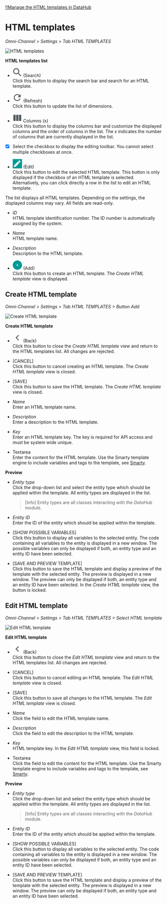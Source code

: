 [!!Manage the HTML templates in DataHub](../../DataHub/Operation/03_ManageHTMLTemplates.md)

# HTML templates

*Omni-Channel > Settings > Tab HTML TEMPLATES*

![HTML templates](../../Assets/Screenshots/Channels/Settings/HTMLTemplates/HTMLTemplates.png "[HTML templates]")

[comment]: <> (add screenshot)

**HTML templates list**

- ![Search](../../Assets/Icons/Search.png "[Search]") (Search)   
    Click this button to display the search bar and search for an HTML template.

- ![Refresh](../../Assets/Icons/Refresh01.png "[Refresh]") (Refresh)   
    Click this button to update the list of dimensions.

- ![Columns](../../Assets/Icons/Columns.png "[Columns]") Columns (x)   
    Click this button to display the columns bar and customize the displayed columns and the order of columns in the list. The *x* indicates the number of columns that are currently displayed in the list.

- [x]     
    Select the checkbox to display the editing toolbar. You cannot select multiple checkboxes at once.

- ![Edit](../../Assets/Icons/Edit01.png "[Edit]") (Edit)   
    Click this button to edit the selected HTML template. This button is only displayed if the checkbox of an HTML template is selected. Alternatively, you can click directly a row in the list to edit an HTML template.   

The list displays all HTML templates. Depending on the settings, the displayed columns may vary. All fields are read-only.

- *ID*   
    HTML template identification number. The ID number is automatically assigned by the system.

- *Name*   
    HTML template name.

- *Description*   
    Description to the HTML template.

- ![Add](../../Assets/Icons/Plus01.png "[Add]") (Add)   
    Click this button to create an HTML template. The *Create HTML template* view is displayed.   



## Create HTML template

*Omni-Channel > Settings > Tab HTML TEMPLATES > Button Add*

![Create HTML template](../../Assets/Screenshots/Channels/Settings/HTMLTemplates/CreateHTMLTemplate.png "[Create HTML template]")

[comment]: <> (add screenshot)

**Create HTML template**

- ![Back](../../Assets/Icons/Back02.png "[Back]") (Back)   
    Click this button to close the *Create HTML template* view and return to the HTML templates list. All changes are rejected.

- [CANCEL]   
    Click this button to cancel creating an HTML template. The *Create HTML template* view is closed.

- [SAVE]   
    Click this button to save the HTML template. The *Create HTML template* view is closed.

- *Name*   
    Enter an HTML template name.

- *Description*   
    Enter a description to the HTML template.

- *Key*   
    Enter an HTML template key. The key is required for API access and must be system wide unique.

- Textarea   
    Enter the content for the HTML template. Use the Smarty template engine to include variables and tags to the template, see [Smarty](https://www.smarty.net/).    

**Preview**

- *Entity type*   
    Click the drop-down list and select the entity type which should be applied within the template. All entity types are displayed in the list.

    > [Info] Entity types are all classes interacting with the *DataHub* module.

- *Entity ID*   
    Enter the ID of the entity which should be applied within the template.

- [SHOW POSSIBLE VARIABLES]   
    Click this button to display all variables to the selected entity. The code containing all variables to the entity is displayed in a new window. The possible variables can only be displayed if both, an entity type and an entity ID have been selected.

- [SAVE AND PREVIEW TEMPLATE]   
    Click this button to save the HTML template and display a preview of the template with the selected entity. The preview is displayed in a new window. The preview can only be displayed if both, an entity type and an entity ID have been selected. In the *Create HTML template* view, the button is locked.



## Edit HTML template

*Omni-Channel > Settings > Tab HTML TEMPLATES > Select HTML template*

![Edit HTML template](../../Assets/Screenshots/Channels/Settings/HTMLTemplates/EditHTMLTemplate.png "[Edit HTML template]")

[comment]: <> (add screenshot)

**Edit HTML template**

- ![Back](../../Assets/Icons/Back02.png "[Back]") (Back)   
    Click this button to close the *Edit HTML template* view and return to the HTML templates list. All changes are rejected.

- [CANCEL]   
    Click this button to cancel editing an HTML template. The *Edit HTML template* view is closed.

- [SAVE]   
    Click this button to save all changes to the HTML template. The *Edit HTML template* view is closed.

- *Name*   
    Click the field to edit the HTML template name.

- *Description*   
    Click the field to edit the description to the HTML template.

- *Key*   
    HTML template key. In the *Edit HTML template* view, this field is locked.

- Textarea   
    Click the field to edit the content for the HTML template. Use the Smarty template engine to include variables and tags to the template, see [Smarty](https://www.smarty.net/).   

**Preview**

- *Entity type*   
    Click the drop-down list and select the entity type which should be applied within the template. All entity types are displayed in the list.

    > [Info] Entity types are all classes interacting with the *DataHub* module.

[comment]: <> (drop-down liste leer -> bug reported: BUG-192)

- *Entity ID*   
    Enter the ID of the entity which should be applied within the template.

- [SHOW POSSIBLE VARIABLES]   
    Click this button to display all variables to the selected entity. The code containing all variables to the entity is displayed in a new window. The possible variables can only be displayed if both, an entity type and an entity ID have been selected.

- [SAVE AND PREVIEW TEMPLATE]   
    Click this button to save the HTML template and display a preview of the template with the selected entity. The preview is displayed in a new  window. The preview can only be displayed if both, an entity type and an entity ID have been selected.
